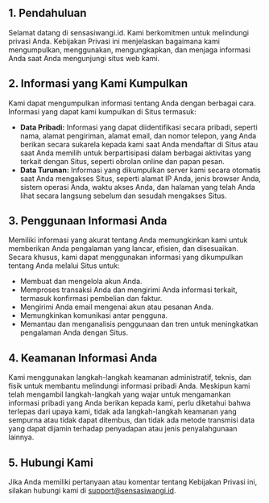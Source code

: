 ## 1. Pendahuluan
Selamat datang di sensasiwangi.id. Kami berkomitmen untuk melindungi privasi Anda. Kebijakan Privasi ini menjelaskan bagaimana kami mengumpulkan, menggunakan, mengungkapkan, dan menjaga informasi Anda saat Anda mengunjungi situs web kami.

## 2. Informasi yang Kami Kumpulkan
Kami dapat mengumpulkan informasi tentang Anda dengan berbagai cara. Informasi yang dapat kami kumpulkan di Situs termasuk:

*   **Data Pribadi:** Informasi yang dapat diidentifikasi secara pribadi, seperti nama, alamat pengiriman, alamat email, dan nomor telepon, yang Anda berikan secara sukarela kepada kami saat Anda mendaftar di Situs atau saat Anda memilih untuk berpartisipasi dalam berbagai aktivitas yang terkait dengan Situs, seperti obrolan online dan papan pesan.
*   **Data Turunan:** Informasi yang dikumpulkan server kami secara otomatis saat Anda mengakses Situs, seperti alamat IP Anda, jenis browser Anda, sistem operasi Anda, waktu akses Anda, dan halaman yang telah Anda lihat secara langsung sebelum dan sesudah mengakses Situs.

## 3. Penggunaan Informasi Anda
Memiliki informasi yang akurat tentang Anda memungkinkan kami untuk memberikan Anda pengalaman yang lancar, efisien, dan disesuaikan. Secara khusus, kami dapat menggunakan informasi yang dikumpulkan tentang Anda melalui Situs untuk:

*   Membuat dan mengelola akun Anda.
*   Memproses transaksi Anda dan mengirimi Anda informasi terkait, termasuk konfirmasi pembelian dan faktur.
*   Mengirimi Anda email mengenai akun atau pesanan Anda.
*   Memungkinkan komunikasi antar pengguna.
*   Memantau dan menganalisis penggunaan dan tren untuk meningkatkan pengalaman Anda dengan Situs.

## 4. Keamanan Informasi Anda
Kami menggunakan langkah-langkah keamanan administratif, teknis, dan fisik untuk membantu melindungi informasi pribadi Anda. Meskipun kami telah mengambil langkah-langkah yang wajar untuk mengamankan informasi pribadi yang Anda berikan kepada kami, perlu diketahui bahwa terlepas dari upaya kami, tidak ada langkah-langkah keamanan yang sempurna atau tidak dapat ditembus, dan tidak ada metode transmisi data yang dapat dijamin terhadap penyadapan atau jenis penyalahgunaan lainnya.

## 5. Hubungi Kami
Jika Anda memiliki pertanyaan atau komentar tentang Kebijakan Privasi ini, silakan hubungi kami di support@sensasiwangi.id.
